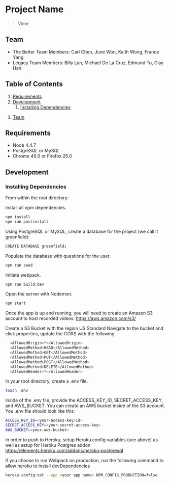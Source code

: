 # Project Name

> Vime

## Team
  
  - The Better Team Members: Carl Chen, June Won, Keith Wong, France Yang
  - Legacy Team Members: Billy Lan, Michael De La Cruz, Edmund To, Clay Han

## Table of Contents

<!-- 1. [Usage](#Usage) -->
1. [Requirements](#requirements)
1. [Development](#development)
    1. [Installing Dependencies](#installing-dependencies)
<!--     1. [Tasks](#tasks) -->
1. [Team](#team)
<!-- 1. [Contributing](#contributing) -->

<!-- ## Usage

> Some usage instructions -->

## Requirements

- Node 4.4.7
- PostgreSQL or MySQL
- Chrome 49.0 or Firefox 25.0

## Development

### Installing Dependencies

From within the root directory:

Install all npm dependencies.
```sh
npm install
npm run postinstall
```

Using PostgreSQL or MySQL, create a database for the project (we call it greenfield):
```sh
CREATE DATABASE greenfield;
```

Populate the database with questions for the user.
```sh
npm run seed
```

Initiate webpack.
```sh
npm run build:dev
```

Open the server with Nodemon.
```sh
npm start
```

Once the app is up and running, you will need to create an Amazon S3 account to host recorded videos. https://aws.amazon.com/s3/

Create a S3 Bucket with the region US Standard
Navigate to the bucket and click properties, update the CORS with the following

```sh
  <AllowedOrigin>*</AllowedOrigin>
  <AllowedMethod>HEAD</AllowedMethod>
  <AllowedMethod>GET</AllowedMethod>
  <AllowedMethod>PUT</AllowedMethod>
  <AllowedMethod>POST</AllowedMethod>
  <AllowedMethod>DELETE</AllowedMethod>
  <AllowedHeader>*</AllowedHeader>
```

In your root directory, create a .env file.
```sh
touch .env
```

Inside of the .env file, provide the ACCESS_KEY_ID, SECRET_ACCESS_KEY, and AWS_BUCKET. You can create an AWS bucket inside of the S3 account. You .env file should look like this:
```sh
ACCESS_KEY_ID=<your-access-key-id>
SECRET_ACCESS_KEY=<your-secret-access-key>
AWS_BUCKET=<your-aws-bucket>
```

In order to push to Heroku, setup Heroku config variables (see above) as well as setup for Heroku Postgres addon
https://elements.heroku.com/addons/heroku-postgresql

If you choose to run Webpack on production, run the following command to allow heroku to install devDependencies

```sh
heroku config:set --app <your app name> NPM_CONFIG_PRODUCTION=false
```



<!-- ### Roadmap

View the project roadmap [here](LINK_TO_PROJECT_ISSUES)


## Contributing

See [CONTRIBUTING.md](CONTRIBUTING.md) for contribution guidelines. -->

